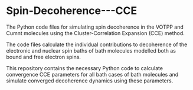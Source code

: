 # Spin-Decoherence---CCE
The Python code files for simulating spin decoherence in the VOTPP and Cumnt molecules using the Cluster-Correlation Expansion (CCE) method.

The code files calculate the individual contributions to decoherence of the electronic and nuclear spin baths of bath molecules modelled both as bound and free electron spins.

This repository contains the necessary Python code to calculate convergence CCE parameters for all bath cases of bath molecules and simulate converged decoherence dynamics using these parameters.
